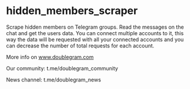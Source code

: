 # hidden_members_scraper
Scrape hidden members on Telegram  groups. Read the messages on the chat and get the users data. You can connect multiple accounts to it, this way the data will be requested with all your connected accounts and you can decrease the number of total requests for each account.


More info on www.doublegram.com

Our community: t.me/doublegram_community

News channel: t.me/doublegram_news

